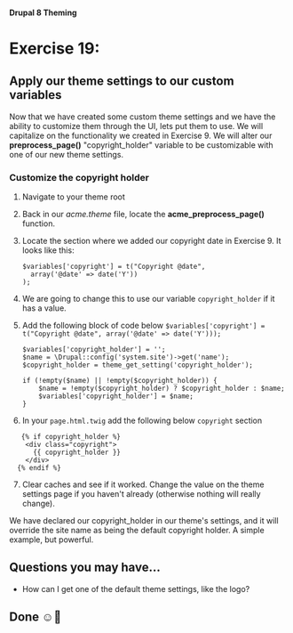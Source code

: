 #### Drupal 8 Theming

# Exercise 19: 

## Apply our theme settings to our custom variables

Now that we have created some custom theme settings and we have the ability to customize them through the UI, lets put them to use. We will capitalize on the functionality we created in Exercise 9. We will alter our **preprocess_page()** "copyright_holder" variable to be customizable with one of our new theme settings.

### Customize the copyright holder

1. Navigate to your theme root

2. Back in our _acme.theme_ file, locate the **acme\_preprocess\_page()** function.

3. Locate the section where we added our copyright date in Exercise 9. It looks like this:
	
	```
   $variables['copyright'] = t("Copyright @date",
      array('@date' => date('Y'))
    );
	```
4. We are going to change this to use our variable `copyright_holder` if it has a value.

5. Add the following block of code below ```$variables['copyright'] = t("Copyright @date", array('@date' => date('Y')));```
	
	```
	$variables['copyright_holder'] = '';
	$name = \Drupal::config('system.site')->get('name');
	$copyright_holder = theme_get_setting('copyright_holder');
	
	if (!empty($name) || !empty($copyright_holder)) {
		$name = !empty($copyright_holder) ? $copyright_holder : $name;
		$variables['copyright_holder'] = $name;
	}
	```
6. In your `page.html.twig` add the following below `copyright` section
```
   {% if copyright_holder %}
    <div class="copyright">
      {{ copyright_holder }}
    </div>
  {% endif %}
  ```
 
7. Clear caches and see if it worked. Change the value on the theme settings page if you haven't already (otherwise nothing will really change).

We have declared our copyright_holder in our theme's settings, and it will override the site name as being the default copyright holder. A simple example, but powerful.

## Questions you may have...
+ How can I get one of the default theme settings, like the logo?


## Done ☺
